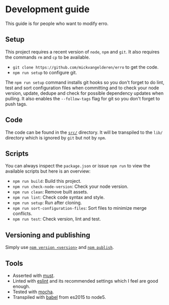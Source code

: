 # Development guide

This guide is for people who want to modify erro.

## Setup

This project requires a recent version of `node`, `npm` and `git`. It also requires the commands  `rm` and `cp` to be available.

* `git clone https://github.com/mickvangelderen/erro` to get the code.
* `npm run setup` to configure git. 

The `npm run setup` command installs git hooks so you don't forget to do  lint, test and sort configuration files when committing and to check your node version, update, dedupe and check for possible dependency updates when pulling. It also enables the `--follow-tags` flag for git so you don't forget to push tags. 

## Code

The code can be found in the [`src/`](src) directory. It will be transpiled to the `lib/` directory which is ignored by `git` but not by `npm`. 

## Scripts

You can always inspect the `package.json` or issue `npm run` to view the available scripts but here is an overview:

* `npm run build`: Build this project.
* `npm run check-node-version`: Check your node version.
* `npm run clean`: Remove built assets.
* `npm run lint`: Check code syntax and style. 
* `npm run setup`: Run after cloning.
* `npm run sort-configuration-files`: Sort files to minimize merge conflicts.
* `npm run test`: Check version, lint and test.

## Versioning and publishing

Simply use [`npm version <version>`](https://docs.npmjs.com/cli/version) and [`npm publish`](https://docs.npmjs.com/cli/publish). 

## Tools

* Asserted with [must](https://www.npmjs.com/package/must).
* Linted with [eslint](http://eslint.org/) and its recommended settings which I feel are good enough.
* Tested with [mocha](http://mochajs.org/).
* Transpiled with [babel](https://babeljs.io/) from es2015 to node5. 
